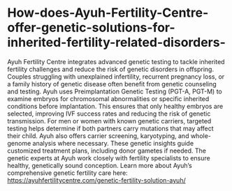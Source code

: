 # How-does-Ayuh-Fertility-Centre-offer-genetic-solutions-for-inherited-fertility-related-disorders-

Ayuh Fertility Centre integrates advanced genetic testing to tackle inherited fertility challenges and reduce the risk of genetic disorders in offspring. Couples struggling with unexplained infertility, recurrent pregnancy loss, or a family history of genetic disease often benefit from genetic counseling and testing. Ayuh uses Preimplantation Genetic Testing (PGT-A, PGT-M) to examine embryos for chromosomal abnormalities or specific inherited conditions before implantation. This ensures that only healthy embryos are selected, improving IVF success rates and reducing the risk of genetic transmission. For men or women with known genetic carriers, targeted testing helps determine if both partners carry mutations that may affect their child. Ayuh also offers carrier screening, karyotyping, and whole-genome analysis where necessary. These genetic insights guide customized treatment plans, including donor gametes if needed. The genetic experts at Ayuh work closely with fertility specialists to ensure healthy, genetically sound conception. Learn more about Ayuh’s comprehensive genetic fertility care here: https://ayuhfertilitycentre.com/genetic-fertility-solution-ayuh/
